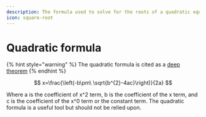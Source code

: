 ```yaml
---
description: The formula used to solve for the roots of a quadratic equation.
icon: square-root
---
```


# Quadratic formula

{% hint style="warning" %}
The quadratic formula is cited as a [deep theorem](definitions/deep-theorem.md)
{% endhint %}

$$
x=\frac{\left(-b\pm\ \sqrt{b^{2}-4ac}\right)}{2a}
$$

Where a is the coefficient of x^2 term, b is the coefficient of the x term, and c is the coefficient of the x^0 term or the constant term. The quadratic formula is a useful tool but should not be relied upon.
